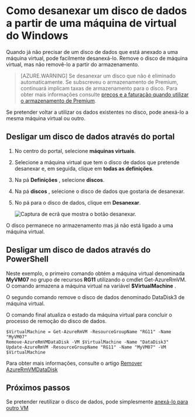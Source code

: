 <properties
    pageTitle="Desligar um disco de dados a partir de uma VM Windows | Microsoft Azure"
    description="Saiba como desanexar um disco de dados a partir de uma máquina virtual no Azure utilizando o modelo de implementação do Gestor de recursos."
    services="virtual-machines-windows"
    documentationCenter=""
    authors="cynthn"
    manager="timlt"
    editor=""
    tags="azure-service-management"/>

<tags
    ms.service="virtual-machines-windows"
    ms.workload="infrastructure-services"
    ms.tgt_pltfrm="vm-windows"
    ms.devlang="na"
    ms.topic="article"
    ms.date="09/27/2016"
    ms.author="cynthn"/>



# <a name="how-to-detach-a-data-disk-from-a-windows-virtual-machine"></a>Como desanexar um disco de dados a partir de uma máquina de virtual do Windows


Quando já não precisar de um disco de dados que está anexado a uma máquina virtual, pode facilmente desanexá-lo. Remove o disco de máquina virtual, mas não removê-lo a partir do armazenamento. 

> [AZURE.WARNING] Se desanexar um disco que não é eliminado automaticamente. Se subscreveu o armazenamento de Premium, continuará implicam taxas de armazenamento para o disco. Para obter mais informações consulte [preços e a faturação quando utilizar o armazenamento de Premium](../storage/storage-premium-storage.md#pricing-and-billing). 

Se pretender voltar a utilizar os dados existentes no disco, pode anexá-lo a mesma máquina virtual ou outro.  


## <a name="detach-a-data-disk-using-the-portal"></a>Desligar um disco de dados através do portal

1. No centro do portal, selecione **máquinas virtuais**.

2. Selecione a máquina virtual que tem o disco de dados que pretende desanexar e, em seguida, clique em **todas as definições**.

3. Na pá **Definições** , selecione **discos**.

4. Na pá **discos** , selecione o disco de dados que gostaria de desanexar.

5. No pá para o disco de dados, clique em **Desanexar**.


    ![Captura de ecrã que mostra o botão desanexar.](./media/virtual-machines-windows-detach-disk/detach-disk.png)

O disco permanece no armazenamento mas já não está ligado a uma máquina virtual.


## <a name="detach-a-data-disk-using-powershell"></a>Desligar um disco de dados através do PowerShell

Neste exemplo, o primeiro comando obtém a máquina virtual denominada **MyVM07** no grupo de recursos **RG11** utilizando o cmdlet Get-AzureRmVM. O comando armazena a máquina virtual na variável **$VirtualMachine** . 

O segundo comando remove o disco de dados denominado DataDisk3 de máquina virtual. 

O comando final atualiza o estado da máquina virtual para concluir o processo de remoção do disco de dados.

    $VirtualMachine = Get-AzureRmVM -ResourceGroupName "RG11" -Name "MyVM07" 
    Remove-AzureRmVMDataDisk -VM $VirtualMachine -Name "DataDisk3"
    Update-AzureRmVM -ResourceGroupName "RG11" -Name "MyVM07" -VM $VirtualMachine


Para obter mais informações, consulte o artigo [Remover AzureRmVMDataDisk](https://msdn.microsoft.com/library/mt603614.aspx)

## <a name="next-steps"></a>Próximos passos

Se pretender reutilizar o disco de dados, pode simplesmente [anexá-lo para outro VM](virtual-machines-windows-attach-disk-portal.md)

